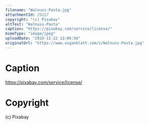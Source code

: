 ```yaml
---
filename: "Walnuss-Pasta.jpg"
attachmentId: 25217
copyright: "(c) Pixabay"
altText: "Walnuss-Pasta"
caption: "https://pixabay.com/service/license/"
mimeType: "image/jpeg"
uploadDate: "2019-11-22 12:06:56"
originalUrl: "https://www.veganblatt.com/i/Walnuss-Pasta.jpg"
---
```


# Caption

https://pixabay.com/service/license/

# Copyright

(c) Pixabay
